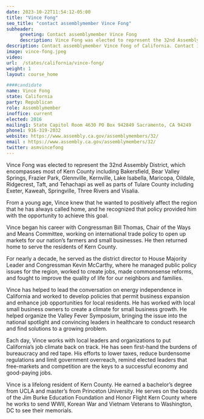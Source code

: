 ```yaml
---
date: 2023-10-22T11:54:12-05:00
title: "Vince Fong"
seo_title: "contact assemblymember Vince Fong"
subheader:
     greeting: Contact assemblymember Vince Fong
     description: Vince Fong was elected to represent the 32nd Assembly District, which encompasses most of Kern County including Bakersfield, Bear Valley Springs, Frazier Park, Glennville, Kernville, Lake Isabella, Maricopa, Oildale, Ridgecrest, Taft, and Tehachapi as well as parts of Tulare County including Exeter, Kaweah, Springville, Three Rivers and Visalia.
description: Contact assemblymember Vince Fong of California. Contact information for Vince Fong includes email address, phone number, and mailing address.
image: vince-fong.jpeg
video:
url:  /states/california/vince-fong/
weight: 1
layout: course_home

####candidate
name: Vince Fong
state: California
party: Republican
role: Assemblymember
inoffice: current
elected: 2016
mailing1: State Capitol Room 4630 PO Box 942849 Sacramento, CA 94249
phone1: 916-319-2032
website: https://www.assembly.ca.gov/assemblymembers/32/
email : https://www.assembly.ca.gov/assemblymembers/32/
twitter: asmvincefong
---
```


Vince Fong was elected to represent the 32nd Assembly District, which encompasses most of Kern County including Bakersfield, Bear Valley Springs, Frazier Park, Glennville, Kernville, Lake Isabella, Maricopa, Oildale, Ridgecrest, Taft, and Tehachapi as well as parts of Tulare County including Exeter, Kaweah, Springville, Three Rivers and Visalia.

From a young age, Vince knew that he wanted to positively affect the region that he has always called home, and he recognized that policy provided him with the opportunity to achieve this goal.

Vince began his career with Congressman Bill Thomas, Chair of the Ways and Means Committee, working on international trade policy to open up markets for our nation’s farmers and small businesses. He then returned home to serve the residents of Kern County.

For nearly a decade, he served as the district director to House Majority Leader and Congressman Kevin McCarthy, where he managed public policy issues for the region, worked to create jobs, made commonsense reforms, and fought to improve the quality of life for our neighbors and families.

Vince has helped to lead the conversation on energy independence in California and worked to develop policies that permit business expansion and enhance job opportunities for local residents. He has worked with local small business owners to create a climate for small business growth. He helped organize the Valley Fever Symposium, bringing the issue into the national spotlight and convincing leaders in healthcare to conduct research and find solutions to a growing problem.

Each day, Vince works with local leaders and organizations to put California’s job climate back on track. He has seen first-hand the burdens of bureaucracy and red tape. His efforts to lower taxes, reduce burdensome regulations and limit government overreach, remind elected leaders that free-markets and competition are the keys to a successful economy and good-paying jobs.

Vince is a lifelong resident of Kern County. He earned a bachelor’s degree from UCLA and master’s from Princeton University. He serves on the boards of the Jim Burke Education Foundation and Honor Flight Kern County where he works to send WWII, Korean War and Vietnam Veterans to Washington, DC to see their memorials.
